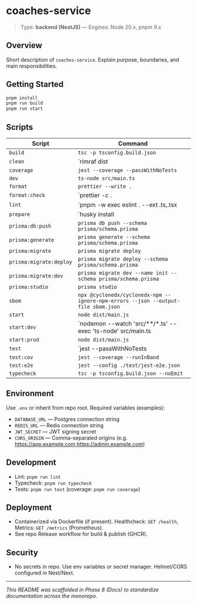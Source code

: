 # coaches-service

> Type: **backend (NestJS)** — Engines: Node 20.x, pnpm 9.x

## Overview
Short description of `coaches-service`. Explain purpose, boundaries, and main responsibilities.

## Getting Started
```bash
pnpm install
pnpm run build
pnpm run start
```

## Scripts
| Script | Command |
|---|---|
| `build` | `tsc -p tsconfig.build.json` |
| `clean` | `rimraf dist || true` |
| `coverage` | `jest --coverage --passWithNoTests` |
| `dev` | `ts-node src/main.ts` |
| `format` | `prettier --write .` |
| `format:check` | `prettier -c . || echo "no prettier"` |
| `lint` | `pnpm -w exec eslint . --ext .ts,.tsx || echo "no eslint"` |
| `prepare` | `husky install || true` |
| `prisma:db:push` | `prisma db push --schema prisma/schema.prisma` |
| `prisma:generate` | `prisma generate --schema prisma/schema.prisma` |
| `prisma:migrate` | `prisma migrate deploy` |
| `prisma:migrate:deploy` | `prisma migrate deploy --schema prisma/schema.prisma` |
| `prisma:migrate:dev` | `prisma migrate dev --name init --schema prisma/schema.prisma` |
| `prisma:studio` | `prisma studio` |
| `sbom` | `npx @cyclonedx/cyclonedx-npm --ignore-npm-errors --json --output-file sbom.json` |
| `start` | `node dist/main.js` |
| `start:dev` | `nodemon --watch 'src/**/*.ts' --exec 'ts-node' src/main.ts || nest start --watch` |
| `start:prod` | `node dist/main.js` |
| `test` | `jest --passWithNoTests || vitest run || echo "no tests"` |
| `test:cov` | `jest --coverage --runInBand` |
| `test:e2e` | `jest --config ./test/jest-e2e.json` |
| `typecheck` | `tsc -p tsconfig.build.json --noEmit` |

## Environment
Use `.env` or inherit from repo root. Required variables (examples):
- `DATABASE_URL` — Postgres connection string
- `REDIS_URL` — Redis connection string
- `JWT_SECRET` — JWT signing secret
- `CORS_ORIGIN` — Comma-separated origins (e.g. https://app.example.com,https://admin.example.com)

## Development
- Lint: `pnpm run lint`
- Typecheck: `pnpm run typecheck`
- Tests: `pnpm run test` (coverage: `pnpm run coverage`)

## Deployment
- Containerized via Dockerfile (if present). Healthcheck: `GET /health`, Metrics: `GET /metrics` (Prometheus).
- See repo Release workflow for build & publish (GHCR).

## Security
- No secrets in repo. Use env variables or secret manager. Helmet/CORS configured in Nest/Next.

---
_This README was scaffolded in Phase 8 (Docs) to standardize documentation across the monorepo._

